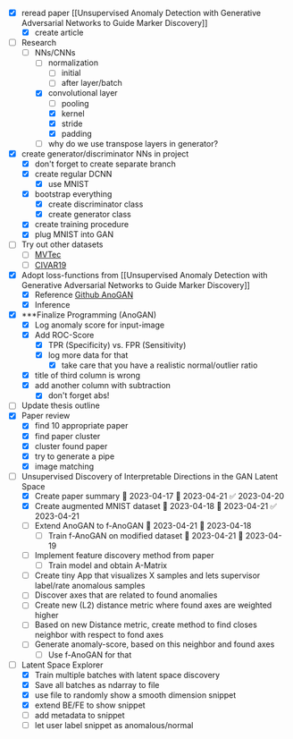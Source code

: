 - [x] reread paper [[Unsupervised Anomaly Detection with Generative Adversarial Networks to Guide Marker Discovery]]
	- [x] create article
- [ ] Research
	- [ ] NNs/CNNs
		- [ ] normalization
			- [ ] initial
			- [ ] after layer/batch
		- [x] convolutional layer
			- [ ] pooling		
			- [x] kernel
			- [x] stride
			- [x] padding
		- [ ] why do we use transpose layers in generator?
- [x] create generator/discriminator NNs in project
	- [x] don't forget to create separate branch
	- [x] create regular DCNN
		- [x] use MNIST
	- [x] bootstrap everything
		- [x] create discriminator class
		- [x] create generator class
	- [x] create training procedure
	- [x] plug MNIST into GAN
- [ ] Try out other datasets
	- [ ] [MVTec](https://www.mvtec.com/company/research/datasets/mvtec-ad/)
	- [ ] [CIVAR19](https://www.cs.toronto.edu/~kriz/cifar.html)
- [x] Adopt loss-functions from [[Unsupervised Anomaly Detection with Generative Adversarial Networks to Guide Marker Discovery]]
	- [x] Reference [Github AnoGAN](https://github.com/seungjunlee96/AnoGAN-pytorch)
	- [x] Inference
- [x] ***Finalize Programming (AnoGAN)
	- [x] Log anomaly score for input-image
	- [x] Add ROC-Score
		- [x] TPR (Specificity) vs. FPR (Sensitivity)
		- [x] log more data for that
			- [x] take care that you have a realistic normal/outlier ratio
	- [x] title of third column is wrong
	- [x] add another column with subtraction
		- [x] don't forget abs!
- [ ] Update thesis outline
- [x] Paper review
	- [x] find 10 appropriate paper
	- [x] find paper cluster
	- [x] cluster found paper
	- [x] try to generate a pipe
	- [x] image matching
- [ ] Unsupervised Discovery of Interpretable Directions in the GAN Latent Space
	- [x] Create paper summary 🛫 2023-04-17 📅 2023-04-21 ✅ 2023-04-20
	- [x] Create augmented MNIST dataset 🛫 2023-04-18 📅 2023-04-21 ✅ 2023-04-21
	- [ ] Extend AnoGAN to f-AnoGAN 📅 2023-04-21 🛫 2023-04-18 
		- [ ] Train f-AnoGAN on modified dataset 📅 2023-04-21 🛫 2023-04-19 
	- [ ] Implement feature discovery method from paper
		- [ ] Train model and obtain A-Matrix
	- [ ] Create tiny App that visualizes X samples and lets supervisor label/rate anomalous samples
	- [ ] Discover axes that are related to found anomalies
	- [ ] Create new (L2) distance metric where found axes are weighted higher
	- [ ] Based on new Distance metric, create method to find closes neighbor with respect to fond axes
	- [ ] Generate anomaly-score, based on this neighbor and found axes
		- [ ] Use f-AnoGAN for that
- [ ] Latent Space Explorer
	- [x] Train multiple batches with latent space discovery
	- [x] Save all batches as ndarray to file
	- [x] use file to randomly show a smooth dimension snippet
	- [x] extend BE/FE to show snippet
	- [ ] add metadata to snippet
	- [ ] let user label snippet as anomalous/normal
